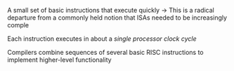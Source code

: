 A small set of basic instructions that execute quickly -> This is a radical departure from a commonly held notion that ISAs needed to be increasingly comple

Each instruction executes in about a *single processor clock cycle*

Compilers combine sequences of several basic RISC instructions to implement higher-level functionality